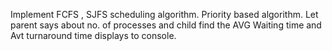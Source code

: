 Implement FCFS , SJFS scheduling algorithm. Priority based algorithm. Let parent says about no. of processes and child find the AVG Waiting time and Avt turnaround time  displays to console.